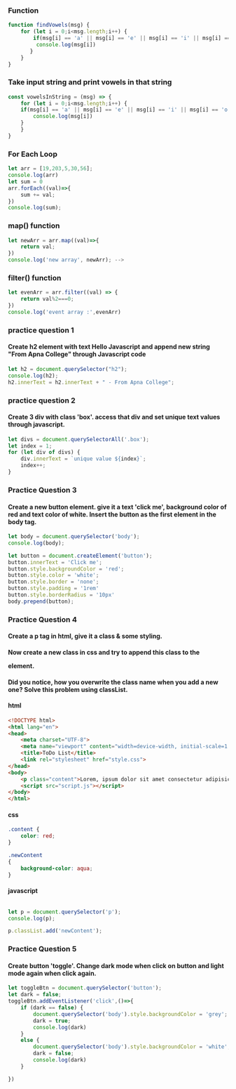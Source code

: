 ### Function 
``` js
function findVowels(msg) {
    for (let i = 0;i<msg.length;i++) {
        if(msg[i] == 'a' || msg[i] == 'e' || msg[i] == 'i' || msg[i] == 'o' || msg[i] == 'u') {
         console.log(msg[i])
       }
    }
} 
```
### Take input string and print vowels in that string 
``` js
const vowelsInString = (msg) => {
    for (let i = 0;i<msg.length;i++) {
    if(msg[i] == 'a' || msg[i] == 'e' || msg[i] == 'i' || msg[i] == 'o' || msg[i] == 'u') {
        console.log(msg[i])
    }
    }
} 

```

### For Each Loop 
``` js
let arr = [19,203,5,30,56];
console.log(arr)
let sum = 0
arr.forEach((val)=>{
    sum += val;
})
console.log(sum);
```


### map() function
``` js
let newArr = arr.map((val)=>{
    return val;
})
console.log('new array', newArr); -->
```

### filter() function
``` js
let evenArr = arr.filter((val) => {
    return val%2===0;
})
console.log('event array :',evenArr)
```

### practice question 1
#### Create h2 element with text Hello Javascript and append new string "From Apna College" through Javascript code
``` js
let h2 = document.querySelector("h2");
console.log(h2); 
h2.innerText = h2.innerText + " - From Apna College";
```

### practice question 2
#### Create 3 div with class 'box'. access that div and set unique text values through javascript.
``` js
let divs = document.querySelectorAll('.box');
let index = 1;
for (let div of divs) {
    div.innerText = `unique value ${index}`;
    index++;
}
```

### Practice Question 3
#### Create a new button element. give it a text 'click me', background color of red and text color of white. Insert the button as the first element in the body tag.

``` js
let body = document.querySelector('body');
console.log(body);

let button = document.createElement('button');
button.innerText = 'Click me';
button.style.backgroundColor = 'red';
button.style.color = 'white';
button.style.border = 'none';
button.style.padding = '1rem'
button.style.borderRadius = '10px'
body.prepend(button);
```


### Practice Question 4
#### Create a p tag in html, give it a class & some styling.
#### Now create a new class in css and try to append this class to the <p> element. 
#### Did you notice, how you overwrite the class name when you add a new one? Solve this problem using classList.

#### html
``` html
<!DOCTYPE html>
<html lang="en">
<head>
    <meta charset="UTF-8">
    <meta name="viewport" content="width=device-width, initial-scale=1.0">
    <title>ToDo List</title>
    <link rel="stylesheet" href="style.css">
</head>
<body>
    <p class="content">Lorem, ipsum dolor sit amet consectetur adipisicing elit. Deleniti, dolor esse similique veniam sapiente voluptatem earum ipsum dolorum natus at consectetur doloribus ipsam nemo nulla minus enim. Voluptates, ducimus a.</p>
    <script src="script.js"></script>
</body>
</html>
```


#### css
``` css
.content { 
    color: red;
}

.newContent 
{
    background-color: aqua;
}
```

#### javascript
``` js

let p = document.querySelector('p');
console.log(p);

p.classList.add('newContent');

```


### Practice Question 5
#### Create button 'toggle'. Change dark mode when click on button and light mode again when click again.
``` js
let toggleBtn = document.querySelector('button');
let dark = false;
toggleBtn.addEventListener('click',()=>{
    if (dark == false) {
        document.querySelector('body').style.backgroundColor = 'grey';
        dark = true;
        console.log(dark)
    }
    else {
        document.querySelector('body').style.backgroundColor = 'white';
        dark = false;
        console.log(dark)
    }

})
```
